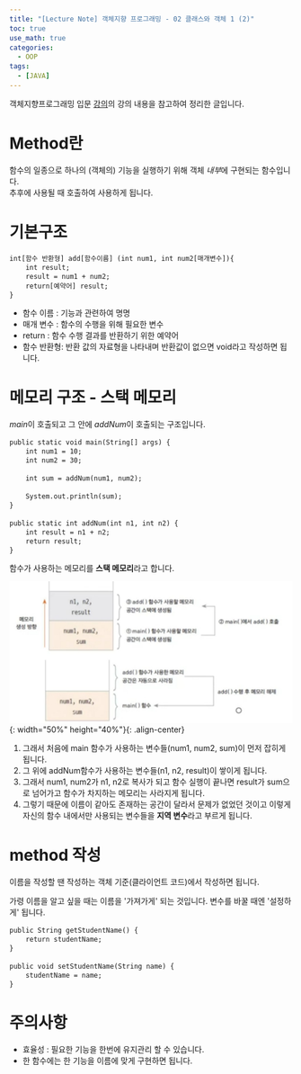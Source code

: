```yaml
---
title: "[Lecture Note] 객체지향 프로그래밍 - 02 클래스와 객체 1 (2)"
toc: true
use_math: true
categories:
  - OOP
tags:
  - [JAVA]
---
```


객체지향프로그래밍 입문 [강의](https://www.inflearn.com/course/%EC%9E%90%EB%B0%94-%ED%94%84%EB%A1%9C%EA%B7%B8%EB%9E%98%EB%B0%8D-%EC%9E%85%EB%AC%B8/dashboard)의 강의 내용을 참고하여 정리한 글입니다.



# Method란

함수의 일종으로 하나의 (객체의) 기능을 실행하기 위해 객체 *내부*에 구현되는 함수입니다.<br>
추후에 사용될 때 호출하여 사용하게 됩니다.


# 기본구조

```
int[함수 반환형] add[함수이름] (int num1, int num2[매개변수]){
	int result;
	result = num1 + num2;
	return[예약어] result;
}
```

- 함수 이름 : 기능과 관련하여 명명
- 매개 변수 : 함수의 수행을 위해 필요한 변수
- return : 함수 수행 결과를 반환하기 위한 예약어
- 함수 반환형: 반환 값의 자료형을 나타내며 반환값이 없으면 void라고 작성하면 됩니다.


# 메모리 구조 - 스택 메모리

*main*이 호출되고 그 안에 *addNum*이 호출되는 구조입니다.

```
public static void main(String[] args) {
	int num1 = 10;
	int num2 = 30;
	
	int sum = addNum(num1, num2);
	
	System.out.println(sum);
}

public static int addNum(int n1, int n2) {
	int result = n1 + n2;
	return result;
}
```

함수가 사용하는 메모리를 **스택 메모리**라고 합니다.

![사진](/assets/images/oop/02-stack-memory.jpg){: width="50%" height="40%"}{: .align-center}

1. 그래서 처음에 main 함수가 사용하는 변수들(num1, num2, sum)이 먼저 잡히게 됩니다.
2. 그 위에 addNum함수가 사용하는 변수들(n1, n2, result)이 쌓이게 됩니다.
3. 그래서 num1, num2가 n1, n2로 복사가 되고 함수 실행이 끝나면 result가 sum으로 넘어가고 함수가 차지하는 메모리는 사라지게 됩니다.
4. 그렇기 때문에 이름이 같아도 존재하는 공간이 달라서 문제가 없었던 것이고 이렇게 자신의 함수 내에서만 사용되는 변수들을 **지역 변수**라고 부르게 됩니다.


# method 작성

이름을 작성할 땐 작성하는 객체 기준(클라이언트 코드)에서 작성하면 됩니다. 

가령 이름을 알고 싶을 때는 이름을 '가져가게' 되는 것입니다. 변수를 바꿀 때엔 '설정하게' 됩니다.

```
public String getStudentName() {
	return studentName;
}

public void setStudentName(String name) {
	studentName = name;
}
```

# 주의사항

- 효율성 : 필요한 기능을 한번에 유지관리 할 수 있습니다.
- 한 함수에는 한 기능을 이름에 맞게 구현하면 됩니다.